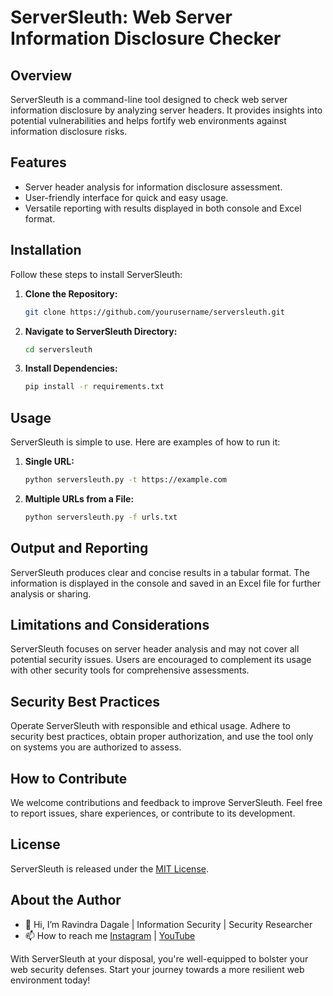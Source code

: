 # ServerSleuth: Web Server Information Disclosure Checker

## Overview

ServerSleuth is a command-line tool designed to check web server information disclosure by analyzing server headers. It provides insights into potential vulnerabilities and helps fortify web environments against information disclosure risks.

## Features

- Server header analysis for information disclosure assessment.
- User-friendly interface for quick and easy usage.
- Versatile reporting with results displayed in both console and Excel format.

## Installation

Follow these steps to install ServerSleuth:

1. **Clone the Repository:**
   ```bash
   git clone https://github.com/yourusername/serversleuth.git

2. **Navigate to ServerSleuth Directory:**
   ```bash
   cd serversleuth

3. **Install Dependencies:**
    ```bash
    pip install -r requirements.txt

## Usage
ServerSleuth is simple to use. Here are examples of how to run it:

1. **Single URL:**
   ```bash 
   python serversleuth.py -t https://example.com

2. **Multiple URLs from a File:**
   ```bash
   python serversleuth.py -f urls.txt

## Output and Reporting
ServerSleuth produces clear and concise results in a tabular format. The information is displayed in the console and saved in an Excel file for further analysis or sharing.

## Limitations and Considerations
ServerSleuth focuses on server header analysis and may not cover all potential security issues. Users are encouraged to complement its usage with other security tools for comprehensive assessments.

## Security Best Practices
Operate ServerSleuth with responsible and ethical usage. Adhere to security best practices, obtain proper authorization, and use the tool only on systems you are authorized to assess.

## How to Contribute
We welcome contributions and feedback to improve ServerSleuth. Feel free to report issues, share experiences, or contribute to its development.

## License
ServerSleuth is released under the [MIT License](https://opensource.org/license/mit/).

## About the Author
- 👋 Hi, I’m Ravindra Dagale | Information Security | Security Researcher
- 📫 How to reach me [Instagram](https://www.instagram.com/Infosec97/) | [YouTube](https://www.youtube.com/c/RavindraDagale)

With ServerSleuth at your disposal, you're well-equipped to bolster your web security defenses. Start your journey towards a more resilient web environment today!
